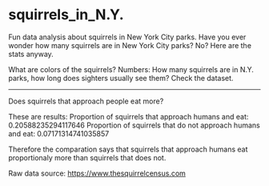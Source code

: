 # squirrels_in_N.Y.

Fun data analysis about squirrels in New York City parks.
Have you ever wonder how many squirrels are in New York City parks? No? Here are the stats anyway.

What are colors of the squirrels? 
Numbers: How many squirrels are in N.Y. parks, how long does sighters usually see them?
Check the dataset.

--------
Does squirrels that approach people eat more?

These are results:
Proportion of squirrels that approach humans and eat: 0.20588235294117646
Proportion of squirrels that do not approach humans and eat: 0.07171314741035857

Therefore the comparation says that squirrels that approach humans eat proportionaly more than squirrels that does not.

Raw data source: https://www.thesquirrelcensus.com
